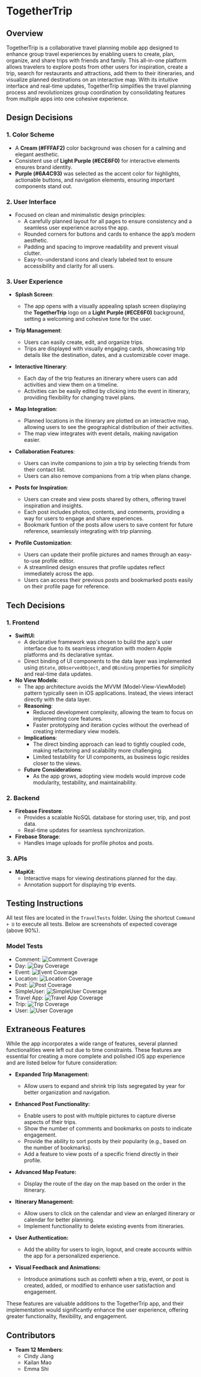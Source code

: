 # TogetherTrip

## Overview

TogetherTrip is a collaborative travel planning mobile app designed to enhance group travel experiences by enabling users to create, plan, organize, and share trips with friends and family. This all-in-one platform allows travelers to explore posts from other users for inspiration, create a trip, search for restaurants and attractions, add them to their itineraries, and visualize planned destinations on an interactive map. With its intuitive interface and real-time updates, TogetherTrip simplifies the travel planning process and revolutionizes group coordination by consolidating features from multiple apps into one cohesive experience.

## Design Decisions

### **1. Color Scheme**
- A **Cream (#FFFAF2)** color background was chosen for a calming and elegant aesthetic.
- Consistent use of **Light Purple (#ECE6F0)** for interactive elements ensures brand identity.
- **Purple (#6A4C93)** was selected as the accent color for highlights, actionable buttons, and navigation elements, ensuring important components stand out.

### **2. User Interface**
- Focused on clean and minimalistic design principles:
  - A carefully planned layout for all pages to ensure consistency and a seamless user experience across the app.
  - Rounded corners for buttons and cards to enhance the app’s modern aesthetic.
  - Padding and spacing to improve readability and prevent visual clutter.
  - Easy-to-understand icons and clearly labeled text to ensure accessibility and clarity for all users.

### **3. User Experience**
- **Splash Screen**:  
  - The app opens with a visually appealing splash screen displaying the **TogetherTrip** logo on a **Light Purple (#ECE6F0)** background, setting a welcoming and cohesive tone for the user.

- **Trip Management**:  
  - Users can easily create, edit, and organize trips.  
  - Trips are displayed with visually engaging cards, showcasing trip details like the destination, dates, and a customizable cover image. 

- **Interactive Itinerary**:  
  - Each day of the trip features an itinerary where users can add activities and view them on a timeline.
  - Activities can be easily edited by clicking into the event in itinerary, providing flexibility for changing travel plans. 

- **Map Integration**:    
  - Planned locations in the itinerary are plotted on an interactive map, allowing users to see the geographical distribution of their activities.
  - The map view integrates with event details, making navigation easier.  

- **Collaboration Features**:  
  - Users can invite companions to join a trip by selecting friends from their contact list.
  - Users can also remove companions from a trip when plans change.

- **Posts for Inspiration**:  
  - Users can create and view posts shared by others, offering travel inspiration and insights.  
  - Each post includes photos, contents, and comments, providing a way for users to engage and share experiences.
  - Bookmark funtion of the posts allow users to save content for future reference, seamlessly integrating with trip planning.

- **Profile Customization**:  
  - Users can update their profile pictures and names through an easy-to-use profile editor.
  - A streamlined design ensures that profile updates reflect immediately across the app.
  - Users can access their previous posts and bookmarked posts easily on their profile page for reference.

## Tech Decisions

### **1. Frontend**
- **SwiftUI**:
  - A declarative framework was chosen to build the app's user interface due to its seamless integration with modern Apple platforms and its declarative syntax.
  - Direct binding of UI components to the data layer was implemented using `@State`, `@ObservedObject`, and `@Binding` properties for simplicity and real-time data updates.
- **No View Models**:
  - The app architecture avoids the MVVM (Model-View-ViewModel) pattern typically seen in iOS applications. Instead, the views interact directly with the data layer.
  - **Reasoning**:
    - Reduced development complexity, allowing the team to focus on implementing core features.
    - Faster prototyping and iteration cycles without the overhead of creating intermediary view models.
  - **Implications**:
    - The direct binding approach can lead to tightly coupled code, making refactoring and scalability more challenging.
    - Limited testability for UI components, as business logic resides closer to the views.
  - **Future Considerations**:
    - As the app grows, adopting view models would improve code modularity, testability, and maintainability.

### **2. Backend**
- **Firebase Firestore**:
  - Provides a scalable NoSQL database for storing user, trip, and post data.
  - Real-time updates for seamless synchronization.
- **Firebase Storage**:
  - Handles image uploads for profile photos and posts.

### **3. APIs**
- **MapKit**:
  - Interactive maps for viewing destinations planned for the day.
  - Annotation support for displaying trip events.

## Testing Instructions

All test files are located in the `TravelTests` folder. Using the shortcut `Command + U` to execute all tests. Below are screenshots of expected coverage (above 90%).

### **Model Tests**
- Comment: 
  ![Comment Coverage](./Screenshots/Comment.png)
- Day:
  ![Day Coverage](./Screenshots/Day.png)
- Event:
  ![Event Coverage](./Screenshots/Event.png)
- Location:
  ![Location Coverage](./Screenshots/Location.png)
- Post:
  ![Post Coverage](./Screenshots/Post.png)
- SimpleUser:
  ![SimpleUser Coverage](./Screenshots/SimpleUser.png)
- Travel App:
  ![Travel App Coverage](./Screenshots/TravelApp.png)
- Trip:
  ![Trip Coverage](./Screenshots/Trip.png)
- User:
  ![User Coverage](./Screenshots/User.png)

## Extraneous Features

While the app incorporates a wide range of features, several planned functionalities were left out due to time constraints. These features are essential for creating a more complete and polished iOS app experience and are listed below for future consideration:

- **Expanded Trip Management:**
  - Allow users to expand and shrink trip lists segregated by year for better organization and navigation.

- **Enhanced Post Functionality:**
  - Enable users to post with multiple pictures to capture diverse aspects of their trips.
  - Show the number of comments and bookmarks on posts to indicate engagement.
  - Provide the ability to sort posts by their popularity (e.g., based on the number of bookmarks).
  - Add a feature to view posts of a specific friend directly in their profile.

- **Advanced Map Feature:**
  - Display the route of the day on the map based on the order in the itinerary.

- **Itinerary Management:**
  - Allow users to click on the calendar and view an enlarged itinerary or calendar for better planning.
  - Implement functionality to delete existing events from itineraries.

- **User Authentication:**
  - Add the ability for users to login, logout, and create accounts within the app for a personalized experience.

- **Visual Feedback and Animations:**
  - Introduce animations such as confetti when a trip, event, or post is created, added, or modified to enhance user satisfaction and engagement.

These features are valuable additions to the TogetherTrip app, and their implementation would significantly enhance the user experience, offering greater functionality, flexibility, and engagement.

## Contributors

- **Team 12 Members**:
  - Cindy Jiang
  - Kailan Mao
  - Emma Shi

<!-- ChatGPT assists with the README -->
